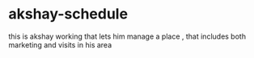 # akshay-schedule
this is akshay working that lets him manage a place , that includes both marketing and visits in his area
